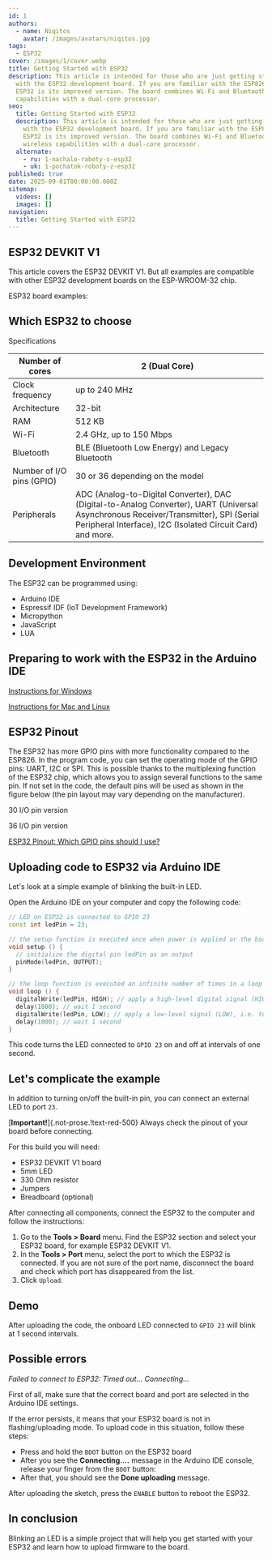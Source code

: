 ```yaml
---
id: 1
authors:
  - name: Niqitos
    avatar: /images/avatars/niqitos.jpg
tags:
  - ESP32
cover: /images/1/cover.webp
title: Getting Started with ESP32
description: This article is intended for those who are just getting started
  with the ESP32 development board. If you are familiar with the ESP8266, the
  ESP32 is its improved version. The board combines Wi-Fi and Bluetooth wireless
  capabilities with a dual-core processor.
seo:
  title: Getting Started with ESP32
  description: This article is intended for those who are just getting started
    with the ESP32 development board. If you are familiar with the ESP8266, the
    ESP32 is its improved version. The board combines Wi-Fi and Bluetooth
    wireless capabilities with a dual-core processor.
  alternate:
    - ru: 1-nachalo-raboty-s-esp32
    - uk: 1-pochatok-roboty-z-esp32
published: true
date: 2025-09-01T00:00:00.000Z
sitemap:
  videos: []
  images: []
navigation:
  title: Getting Started with ESP32
---
```


## ESP32 DEVKIT V1

This article covers the ESP32 DEVKIT V1. But all examples are compatible with other ESP32 development boards on the ESP-WROOM-32 chip.

ESP32 board examples:

## Which ESP32 to choose

Specifications

| Number of cores           | 2 (Dual Core)                                                                                                                                                                                      |
| ------------------------- | -------------------------------------------------------------------------------------------------------------------------------------------------------------------------------------------------- |
| Clock frequency           | up to 240 MHz                                                                                                                                                                                      |
| Architecture              | 32-bit                                                                                                                                                                                             |
| RAM                       | 512 KB                                                                                                                                                                                             |
| Wi-Fi                     | 2.4 GHz, up to 150 Mbps                                                                                                                                                                            |
| Bluetooth                 | BLE (Bluetooth Low Energy) and Legacy Bluetooth                                                                                                                                                    |
| Number of I/O pins (GPIO) | 30 or 36 depending on the model                                                                                                                                                                    |
| Peripherals               | ADC (Analog-to-Digital Converter), DAC (Digital-to-Analog Converter), UART (Universal Asynchronous Receiver/Transmitter), SPI (Serial Peripheral Interface), I2C (Isolated Circuit Card) and more. |

## Development Environment

The ESP32 can be programmed using:

- Arduino IDE
- Espressif IDF (IoT Development Framework)
- Micropython
- JavaScript
- LUA

## Preparing to work with the ESP32 in the Arduino IDE

[Instructions for Windows](2-installing-esp32-board-in-arduino-ide-on-windows)

[Instructions for Mac and Linux](3-installing-esp32-board-in-arduino-ide-on-mac-os-x-and-linux)

## ESP32 Pinout

The ESP32 has more GPIO pins with more functionality compared to the ESP826. In the program code, you can set the operating mode of the GPIO pins: UART, I2C or SPI. This is possible thanks to the multiplexing function of the ESP32 chip, which allows you to assign several functions to the same pin. If not set in the code, the default pins will be used as shown in the figure below (the pin layout may vary depending on the manufacturer).

30 I/O pin version

36 I/O pin version

[ESP32 Pinout: Which GPIO pins should I use?](4-esp32-pinout)

## Uploading code to ESP32 via Arduino IDE

Let's look at a simple example of blinking the built-in LED.

Open the Arduino IDE on your computer and copy the following code:

```cpp [esp-32-blinking-led.ino]
// LED on ESP32 is connected to GPIO 23
const int ledPin = 23;

// the setup function is executed once when power is applied or the board is rebooted
void setup () {
  // initialize the digital pin ledPin as an output
  pinMode(ledPin, OUTPUT);
}

// the loop function is executed an infinite number of times in a loop
void loop () {
  digitalWrite(ledPin, HIGH); // apply a high-level digital signal (HIGH) to the ledPin pin, i.e. turn on the LED
  delay(1000); // wait 1 second
  digitalWrite(ledPin, LOW); // apply a low-level signal (LOW), i.e. turn off the LED
  delay(1000); // wait 1 second
}
```

This code turns the LED connected to `GPIO 23` on and off at intervals of one second.

## Let's complicate the example

In addition to turning on/off the built-in pin, you can connect an external LED to port `23`.

[**Important!**]{.not-prose.!text-red-500}&#x20;Always check the pinout of your board before connecting.

For this build you will need:

- ESP32 DEVKIT V1 board
- 5mm LED
- 330 Ohm resistor
- Jumpers
- Breadboard (optional)

After connecting all components, connect the ESP32 to the computer and follow the instructions:

1. Go to the **Tools > Board** menu. Find the ESP32 section and select your ESP32 board, for example ESP32 DEVKIT V1.
2. In the **Tools > Port** menu, select the port to which the ESP32 is connected. If you are not sure of the port name, disconnect the board and check which port has disappeared from the list.
3. Click `Upload`.

## Demo

After uploading the code, the onboard LED connected to `GPIO 23` will blink at 1 second intervals.

## Possible errors

*Failed to connect to ESP32: Timed out... Connecting...*

First of all, make sure that the correct board and port are selected in the Arduino IDE settings.

If the error persists, it means that your ESP32 board is not in flashing/uploading mode. To upload code in this situation, follow these steps:

- Press and hold the `BOOT` button on the ESP32 board
- After you see the **Connecting….** message in the Arduino IDE console, release your finger from the `BOOT` button:
- After that, you should see the **Done uploading** message.

After uploading the sketch, press the `ENABLE` button to reboot the ESP32.

## In conclusion

Blinking an LED is a simple project that will help you get started with your ESP32 and learn how to upload firmware to the board.
